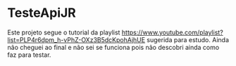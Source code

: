 # TesteApiJR
Este projeto segue o tutorial da playlist https://www.youtube.com/playlist?list=PLP4r6dpm_h-vPhZ-OXz3B5dcKpohAjhUE sugerida para estudo. Ainda não cheguei ao final e não sei se funciona pois não descobri ainda como faz para testar.
